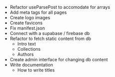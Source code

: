 - Refactor useParsePost to accomodate for arrays
- Add meta tags for all pages
- Create logo images
- Create favicons
- Fix manifest.json
- Connect with a supabase / firebase db
- Refactor to fetch static content from db
  - Intro text
  - Collections
  - Authors
- Create admin interface for changing db content
- Write documentation
  - How to write titles

